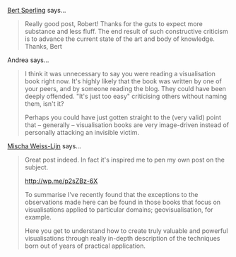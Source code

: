 <a href="http://gravatar.com/bertsperling" rel="nofollow noopener" target="_blank">Bert Sperling</a> says…
>	Really good post, Robert!
>	Thanks for the guts to expect more substance and less fluff.
>	The end result of such constructive criticism is to advance the current state of the art and body of knowledge.
>	Thanks,
>	Bert

Andrea says…
>	I think it was unnecessary to say you were reading a visualisation book right now. It's highly likely that the book was written by one of your peers, and by someone reading the blog. They could have been deeply offended. "It's just too easy" criticising others without naming them, isn't it?
>	
>	Perhaps you could have just gotten straight to the (very valid) point that – generally – visualisation books are very image-driven instead of personally attacking an invisible victim.

<a href="http://fuzzyfrontend.wordpress.com" rel="nofollow noopener" target="_blank">Mischa Weiss-Lijn</a> says…
>	Great post indeed.  In fact it's inspired me to pen my own post on the subject.
>	
>	http://wp.me/p2sZBz-6X
>	
>	To summarise I've recently found that the exceptions to the observations made here can be found in those books that focus on visualisations applied to particular domains; geovisualisation, for example.
>	
>	Here you get to understand how to create truly valuable and powerful visualisations through really in-depth description of the techniques born out of years of practical application.
